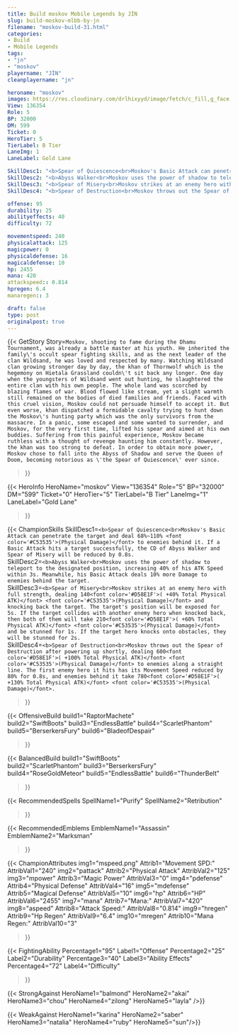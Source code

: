 ```yaml
---
title: Build moskov Mobile Legends by JİN
slug: build-moskov-mlbb-by-jn
filename: "moskov-build-31.html"
categories: 
- Build 
- Mobile Legends
tags: 
- "jn"
- "moskov"
playername: "JİN"
cleanplayername: "jn"

heroname: "moskov"
images: https://res.cloudinary.com/drlhixyyd/image/fetch/c_fill,g_face,f_auto/https://cdn2-build.mobagenie.my.id/p/images/banner/full/moskov.jpg
View: 136354 
Role: 5 
BP: 32000
DM: 599 
Ticket: 0 
HeroTier: 5 
TierLabel: B Tier 
LaneImg: 1
LaneLabel: Gold Lane 

SkillDesc1: "<b>Spear of Quiescence<br>Moskov's Basic Attack can penetrate the target and deal 68%~110% <font color='#C53535'>(Physical Damage)</font> to enemies behind it. If a Basic Attack hits a target successfully, the CD of Abyss Walker and Spear of Misery will be reduced by 0.8s."   
SkillDesc2: "<b>Abyss Walker<br>Moskov uses the power of shadow to teleport to the designated position, increasing 40% of his ATK Speed within 3s. Meanwhile, his Basic Attack deals 10% more Damage to enemies behind the target."   
SkillDesc3: "<b>Spear of Misery<br>Moskov strikes at an enemy hero with full strength, dealing 140<font color='#D58E1F'>( +40% Total Physical ATK)</font> <font color='#C53535'>(Physical Damage)</font> and knocking back the target. The target's position will be exposed for 5s. If the target collides with another enemy hero when knocked back, then both of them will take 210<font color='#D58E1F'>( +60% Total Physical ATK)</font> <font color='#C53535'>(Physical Damage)</font> and be stunned for 1s. If the target hero knocks onto obstacles, they will be stunned for 2s."   
SkillDesc4: "<b>Spear of Destruction<br>Moskov throws out the Spear of Destruction after powering up shortly, dealing 600<font color='#D58E1F'>( +100% Total Physical ATK)</font> <font color='#C53535'>(Physical Damage)</font> to enemies along a straight line. The first enemy hero it hits has its Movement Speed reduced by 80% for 0.8s, and enemies behind it take 780<font color='#D58E1F'>( +130% Total Physical ATK)</font> <font color='#C53535'>(Physical Damage)</font>."  

offense: 95 
durability: 25 
abilityeffects: 40 
difficulty: 72 

movementspeed: 240
physicalattack: 125
magicpower: 0
physicaldefense: 16
magicaldefense: 10
hp: 2455
mana: 420
attackspeed:: 0.814
hpregen: 6.4
manaregen:: 3

draft: false
type: post
originalpost: true
---
```



{{< GetStory 
Story=` Moskov, shooting to fame during the Dhamu Tournament, was already a battle master at his youth. He inherited the family\'s occult spear fighting skills, and as the next leader of the clan Wildsand, he was loved and respected by many. Watching Wildsand clan growing stronger day by day, the khan of Thornwolf which is the hegemony on Hietala Grassland couldn\'t sit back any longer. One day when the youngsters of Wildsand went out hunting, he slaughtered the entire clan with his own people. The whole land was scorched by blazing flames of war. Blood flowed like stream, yet a slight warmth still remained on the bodies of died families and friends. Faced with this cruel vision, Moskov could not persuade himself to accept it. But even worse, khan dispatched a formidable cavalty trying to hunt down the Moskov\'s hunting party which was the only survivors from the massacre. In a panic, some escaped and some wanted to surrender, and Moskov, for the very first time, lifted his spear and aimed at his own buddies. Suffering from this painful experience, Moskov became ruthless with a thought of revenge haunting him constantly. However, the khan was too strong to defeat. In order to obtain more power, Moskov chose to fall into the Abyss of Shadow and serve the Queen of Doom, becoming notorious as \'the Spear of Quiescence\' ever since. ` 
>}}

{{< HeroInfo 
HeroName="moskov" 
View="136354" 
Role="5" 
BP="32000" 
DM="599" 
Ticket="0" 
HeroTier="5" 
TierLabel="B Tier" 
LaneImg="1" 
LaneLabel="Gold Lane" 
>}}
 
{{< ChampionSkills 
SkillDesc1=`<b>Spear of Quiescence<br>Moskov's Basic Attack can penetrate the target and deal 68%~110% <font color='#C53535'>(Physical Damage)</font> to enemies behind it. If a Basic Attack hits a target successfully, the CD of Abyss Walker and Spear of Misery will be reduced by 0.8s.`   
SkillDesc2=`<b>Abyss Walker<br>Moskov uses the power of shadow to teleport to the designated position, increasing 40% of his ATK Speed within 3s. Meanwhile, his Basic Attack deals 10% more Damage to enemies behind the target.`   
SkillDesc3=`<b>Spear of Misery<br>Moskov strikes at an enemy hero with full strength, dealing 140<font color='#D58E1F'>( +40% Total Physical ATK)</font> <font color='#C53535'>(Physical Damage)</font> and knocking back the target. The target's position will be exposed for 5s. If the target collides with another enemy hero when knocked back, then both of them will take 210<font color='#D58E1F'>( +60% Total Physical ATK)</font> <font color='#C53535'>(Physical Damage)</font> and be stunned for 1s. If the target hero knocks onto obstacles, they will be stunned for 2s.`   
SkillDesc4=`<b>Spear of Destruction<br>Moskov throws out the Spear of Destruction after powering up shortly, dealing 600<font color='#D58E1F'>( +100% Total Physical ATK)</font> <font color='#C53535'>(Physical Damage)</font> to enemies along a straight line. The first enemy hero it hits has its Movement Speed reduced by 80% for 0.8s, and enemies behind it take 780<font color='#D58E1F'>( +130% Total Physical ATK)</font> <font color='#C53535'>(Physical Damage)</font>.`   
>}}

{{< OffensiveBuild 
build1="RaptorMachete"  
build2="SwiftBoots" 
build3="EndlessBattle" 
build4="ScarletPhantom" 
build5="BerserkersFury" 
build6="BladeofDespair" 
>}} 

{{< BalancedBuild 
build1="SwiftBoots"  
build2="ScarletPhantom" 
build3="BerserkersFury" 
build4="RoseGoldMeteor" 
build5="EndlessBattle" 
build6="ThunderBelt" 
>}}


{{< RecommendedSpells 
SpellName1="Purify" 
SpellName2="Retribution" 
>}}  

{{< RecommendedEmblems 
EmblemName1="Assassin" 
EmblemName2="Marksman" 
>}}   


{{< ChampionAttributes
img1="mspeed.png" Attrib1="Movement SPD:" AttribVal1="240"
img2="pattack" Attrib2="Physical Attack" AttribVal2="125"
img3="mpower" Attrib3="Magic Power" AttribVal3="0"
img4="pdefense" Attrib4="Physical Defense" AttribVal4="16"
img5="mdefense" Attrib5="Magical Defense" AttribVal5="10"
img6="hp" Attrib6="HP" AttribVal6="2455"
img7="mana" Attrib7="Mana:" AttribVal7="420"
img8="aspeed" Attrib8="Attack Speed:" AttribVal8="0.814"
img9="hregen" Attrib9="Hp Regen" AttribVal9="6.4"
img10="mregen" Attrib10="Mana Regen:" AttribVal10="3"
>}}


{{< FightingAbility
Percentage1="95" Label1="Offense"
Percentage2="25" Label2="Durability"
Percentage3="40" Label3="Ability Effects"
Percentage4="72" Label4="Difficulty"
 >}}

{{< StrongAgainst 
HeroName1="balmond"
HeroName2="akai"
HeroName3="chou"
HeroName4="zilong"
HeroName5="layla"
/>}}

{{< WeakAgainst
HeroName1="karina"
HeroName2="saber"
HeroName3="natalia"
HeroName4="ruby"
HeroName5="sun"/>}}
